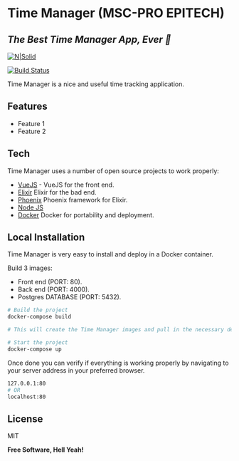# Time Manager (MSC-PRO EPITECH)
## _The Best Time Manager App, Ever 👀_

[![N|Solid](https://upload.wikimedia.org/wikipedia/commons/thumb/2/2d/Epitech.png/320px-Epitech.png)](https://www.epitech.eu/)

[![Build Status](https://app.travis-ci.com/malogenty/miniproject01.svg?branch=master)](https://travis-ci.org/malogenty/miniproject01)

Time Manager is a nice and useful time tracking application.

## Features

- Feature 1
- Feature 2

## Tech

Time Manager uses a number of open source projects to work properly:

- [VueJS](https://vuejs.org/) - VueJS for the front end.
- [Elixir](https://elixir-lang.org/) Elixir for the bad end.
- [Phoenix](https://www.phoenixframework.org/) Phoenix framework for Elixir.
- [Node JS](https://nodejs.org/)
- [Docker](https://www.docker.com/) Docker for portability and deployment.

## Local Installation

Time Manager is very easy to install and deploy in a Docker container.

Build 3 images:

- Front end (PORT: 80).
- Back end (PORT: 4000).
- Postgres DATABASE (PORT: 5432).

```sh
# Build the project
docker-compose build

# This will create the Time Manager images and pull in the necessary dependencies.

# Start the project
docker-compose up
```

Once done you can verify if everything is working properly by navigating to your server address in your preferred browser.

```sh
127.0.0.1:80
# OR
localhost:80
```

## License

MIT

**Free Software, Hell Yeah!**

[//]: # (These are reference links used in the body of this note and get stripped out when the markdown processor does its job. There is no need to format nicely because it shouldn't be seen. Thanks SO - http://stackoverflow.com/questions/4823468/store-comments-in-markdown-syntax)

   [VueJS]: <(https://vuejs.org/>
   [Elixir]: <(https://elixir-lang.org/)>
   [Phoenix]: <(https://www.phoenixframework.org/)>
   [Node JS]: <(https://nodejs.org/)>
   [Docker]: <(https://www.docker.com/)>

